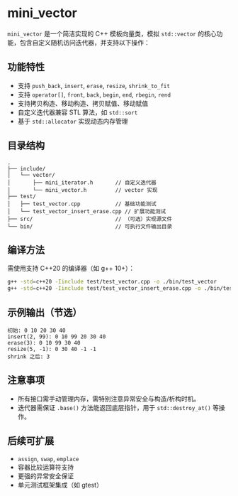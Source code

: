 
# mini_vector

`mini_vector` 是一个简洁实现的 C++ 模板向量类，模拟 `std::vector` 的核心功能，包含自定义随机访问迭代器，并支持以下操作：

## 功能特性

- 支持 `push_back`, `insert`, `erase`, `resize`, `shrink_to_fit`
- 支持 `operator[]`, `front`, `back`, `begin`, `end`, `rbegin`, `rend`
- 支持拷贝构造、移动构造、拷贝赋值、移动赋值
- 自定义迭代器兼容 STL 算法，如 `std::sort`
- 基于 `std::allocator` 实现动态内存管理

## 目录结构

```
.
├── include/
│   └── vector/
│       ├── mini_iterator.h       // 自定义迭代器
│       └── mini_vector.h         // vector 实现
├── test/
│   ├── test_vector.cpp           // 基础功能测试
│   └── test_vector_insert_erase.cpp // 扩展功能测试
├── src/                          // （可选）实现源文件
└── bin/                          // 可执行文件输出目录
```

## 编译方法

需使用支持 C++20 的编译器（如 g++ 10+）：

```bash
g++ -std=c++20 -Iinclude test/test_vector.cpp -o ./bin/test_vector
g++ -std=c++20 -Iinclude test/test_vector_insert_erase.cpp -o ./bin/test_vector_insert_erase
```

## 示例输出（节选）

```
初始: 0 10 20 30 40
insert(2, 99): 0 10 99 20 30 40
erase(3): 0 10 99 30 40
resize(5, -1): 0 30 40 -1 -1
shrink 之后: 3
```

## 注意事项

- 所有接口需手动管理内存，需特别注意异常安全与构造/析构时机。
- 迭代器需保证 `.base()` 方法能返回底层指针，用于 `std::destroy_at()` 等操作。

## 后续可扩展

- `assign`, `swap`, `emplace`
- 容器比较运算符支持
- 更强的异常安全保证
- 单元测试框架集成（如 gtest）